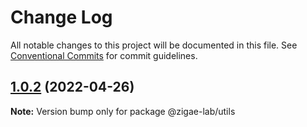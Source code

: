 # Change Log

All notable changes to this project will be documented in this file.
See [Conventional Commits](https://conventionalcommits.org) for commit guidelines.

## [1.0.2](https://github.com/zigae-lab/actions-test/compare/@zigae-lab/utils@1.0.1...@zigae-lab/utils@1.0.2) (2022-04-26)

**Note:** Version bump only for package @zigae-lab/utils

